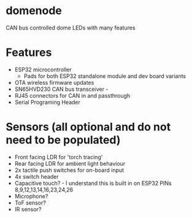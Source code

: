 # domenode
CAN bus controlled dome LEDs with many features

# Features
* ESP32 microcontroller
  * Pads for both ESP32 standalone module and dev board variants
* OTA wireless firmware updates
* SN65HVD230 CAN bus transceiver - 
* RJ45 connectors for CAN in and passthrough
* Serial Programing Header


# Sensors (all optional and do not need to be populated)
* Front facing LDR for 'torch tracing'
* Rear facing LDR for ambient light behaviour
* 2x tactile push switches for on-board input
* 4x switch header
* Capacitive touch? - I understand this is built in on ESP32 PINs 8,9,12,13,14,16,23,24,26
* Microphone?
* ToF sensor?
* IR sensor?
